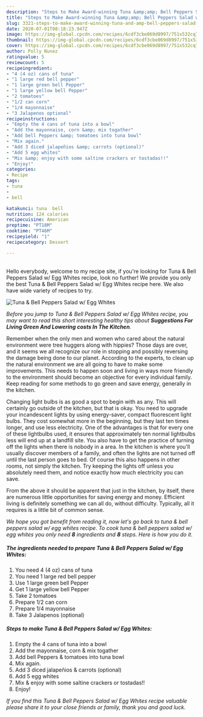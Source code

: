 ```yaml
---
description: "Steps to Make Award-winning Tuna &amp;amp; Bell Peppers Salad w/ Egg Whites"
title: "Steps to Make Award-winning Tuna &amp;amp; Bell Peppers Salad w/ Egg Whites"
slug: 3321-steps-to-make-award-winning-tuna-and-amp-bell-peppers-salad-w-egg-whites
date: 2020-07-01T08:18:23.947Z
image: https://img-global.cpcdn.com/recipes/6cdf3cbe069d8997/751x532cq70/tuna-bell-peppers-salad-w-egg-whites-recipe-main-photo.jpg
thumbnail: https://img-global.cpcdn.com/recipes/6cdf3cbe069d8997/751x532cq70/tuna-bell-peppers-salad-w-egg-whites-recipe-main-photo.jpg
cover: https://img-global.cpcdn.com/recipes/6cdf3cbe069d8997/751x532cq70/tuna-bell-peppers-salad-w-egg-whites-recipe-main-photo.jpg
author: Polly Nunez
ratingvalue: 5
reviewcount: 5
recipeingredient:
- "4 (4 oz) cans of tuna"
- "1 large red bell pepper"
- "1 large green bell Pepper"
- "1 large yellow bell Pepper"
- "2 tomatoes"
- "1/2 can corn"
- "1/4 mayonnaise"
- "3 Jalapenos optional"
recipeinstructions:
- "Empty the 4 cans of tuna into a bowl"
- "Add the mayonnaise, corn &amp; mix togather"
- "Add bell Peppers &amp; tomatoes into tuna bowl"
- "Mix again."
- "Add 3 diced jalapeñios &amp; carrots (optional)"
- "Add 5 egg whites"
- "Mix &amp; enjoy with some saltine crackers or tostadas!!"
- "Enjoy!"
categories:
- Recipe
tags:
- tuna
- 
- bell

katakunci: tuna  bell 
nutrition: 124 calories
recipecuisine: American
preptime: "PT18M"
cooktime: "PT46M"
recipeyield: "1"
recipecategory: Dessert

---
```

<br>
Hello everybody, welcome to my recipe site, if you're looking for Tuna &amp; Bell Peppers Salad w/ Egg Whites recipe, look no further! We provide you only the best Tuna &amp; Bell Peppers Salad w/ Egg Whites recipe here. We also have wide variety of recipes to try.
<br>


![Tuna &amp; Bell Peppers Salad w/ Egg Whites](https://img-global.cpcdn.com/recipes/6cdf3cbe069d8997/751x532cq70/tuna-bell-peppers-salad-w-egg-whites-recipe-main-photo.jpg)

<i>Before you jump to Tuna &amp; Bell Peppers Salad w/ Egg Whites recipe, you may want to read this short interesting healthy tips about 
<strong>Suggestions For Living Green And Lowering costs In The Kitchen</strong>.</i>
</br>

Remember when the only men and women who cared about the natural environment were tree huggers along with hippies? Those days are over, and it seems we all recognize our role in stopping and possibly reversing the damage being done to our planet. According to the experts, to clean up the natural environment we are all going to have to make some improvements. This needs to happen soon and living in ways more friendly to the environment should become an objective for every individual family. Keep reading for some methods to go green and save energy, generally in the kitchen.

Changing light bulbs is as good a spot to begin with as any. This will certainly go outside of the kitchen, but that is okay. You need to upgrade your incandescent lights by using energy-saver, compact fluorescent light bulbs. They cost somewhat more in the beginning, but they last ten times longer, and use less electricity. One of the advantages is that for every one of these lightbulbs used, it ensures that approximately ten normal lightbulbs less will end up at a landfill site. You also have to get the practice of turning off the lights when there is nobody in a area. In the kitchen is where you'll usually discover members of a family, and often the lights are not turned off until the last person goes to bed. Of course this also happens in other rooms, not simply the kitchen. Try keeping the lights off unless you absolutely need them, and notice exactly how much electricity you can save.

From the above it should be apparent that just in the kitchen, by itself, there are numerous little opportunities for saving energy and money. Efficient living is definitely something we can all do, without difficulty. Typically, all it requires is a little bit of common sense.


<i>We hope you got benefit from reading it, now let's go back to tuna &amp; bell peppers salad w/ egg whites recipe. To cook tuna &amp; bell peppers salad w/ egg whites you only need <strong>8</strong> ingredients and <strong>8</strong> steps. Here is how you do it.
</i>

##### The ingredients needed to prepare Tuna &amp; Bell Peppers Salad w/ Egg Whites:

1. You need 4 (4 oz) cans of tuna
1. You need 1 large red bell pepper
1. Use 1 large green bell Pepper
1. Get 1 large yellow bell Pepper
1. Take 2 tomatoes
1. Prepare 1/2 can corn
1. Prepare 1/4 mayonnaise
1. Take 3 Jalapenos (optional)


##### Steps to make Tuna &amp; Bell Peppers Salad w/ Egg Whites:

1. Empty the 4 cans of tuna into a bowl
1. Add the mayonnaise, corn &amp; mix togather
1. Add bell Peppers &amp; tomatoes into tuna bowl
1. Mix again.
1. Add 3 diced jalapeñios &amp; carrots (optional)
1. Add 5 egg whites
1. Mix &amp; enjoy with some saltine crackers or tostadas!!
1. Enjoy!


<i>If you find this Tuna &amp; Bell Peppers Salad w/ Egg Whites recipe valuable please share it to your close friends or family, thank you and good luck.</i>

